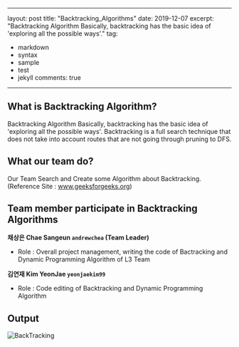 
---
layout: post
title:  "Backtracking_Algorithms"
date:   2019-12-07
excerpt: "Backtracking Algorithm Basically, backtracking has the basic idea of 'exploring all the possible ways'."
tag:
- markdown 
- syntax
- sample
- test
- jekyll
comments: true
---

## What is Backtracking Algorithm?
Backtracking Algorithm Basically, backtracking has the basic idea of 'exploring all the possible ways'. 
Backtracking is a full search technique that does not take into account routes that are not going through pruning to DFS.

## What our team do?
Our Team Search and Create some Algorithm about Backtracking. (Reference Site : www.geeksforgeeks.org)

## Team member participate in Backtracking Algorithms
**채상은 Chae Sangeun `andrewchea` (Team Leader)** 
- Role : Overall project management, writing the code of Bactracking and Dynamic Programming Algorithm of L3 Team

**김연재 Kim YeonJae `yeonjaekim99`**
- Role : Code editing of Backtracking and Dynamic Programming Algorithm 

## Output
![BackTracking](https://user-images.githubusercontent.com/50195267/70375382-8fd62980-1940-11ea-8751-37c96dbdebd8.png)
